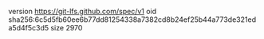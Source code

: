 version https://git-lfs.github.com/spec/v1
oid sha256:6c5d5fb60ee6b77dd81254338a7382cd8b24ef25b44a773de321eda5d4f5c3d5
size 2970

